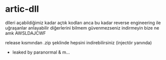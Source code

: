 # artic-dll

dlleri açabildiğimiz kadar açtık kodları anca bu kadar reverse engineering ile uğraşanlar anlayabilir diğerlerini bilmem güvenmezseniz indirmeyin bize ne amk AWSLDAJCWF

release kısmından .zip şeklinde hepsini indirebilirsiniz (injectör yanında)

- leaked by paranormal & m...
